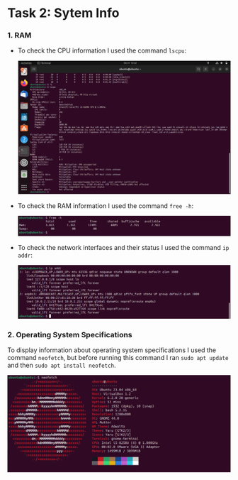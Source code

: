 # Task 2: Sytem Info

### 1. RAM

- To check the CPU information I used the command `lscpu`:

    ![Alt text](images/7-CPU.png)

- To check the RAM information I used the command `free -h`:

    ![Alt text](images/8-RAM.png)

- To check the network interfaces and their status I used the command `ip addr`:

    ![Alt text](images/9-network.png)

### 2. Operating System Specifications

To display information about operating system specifications I used the command `neofetch`, but before running this command I ran `sudo apt update` and then `sudo apt install neofetch`.

![Alt text](images/10-operating_system.png)


